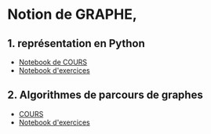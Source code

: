 # Notion de GRAPHE, 
## 1. représentation en Python
* [Notebook de COURS](COURS_Graphes_Repr%C3%A9sentation.ipynb)
* [Notebook d'exercices](https://notebook.basthon.fr/?from=https://raw.githubusercontent.com/thfruchart/tnsi/main/12/EXERCICES_Graphes_Repr%C3%A9sentation.ipynb)
## 2. Algorithmes de parcours de graphes
* [COURS](2023-03-13.ipynb)
* [Notebook d'exercices](https://notebook.basthon.fr/?from=https://raw.githubusercontent.com/thfruchart/tnsi/main/12/EXERCICES_Parcourir_Graphes.ipynb)
